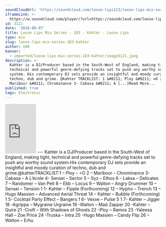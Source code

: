 ```yaml
---
soundCloudUrl: 'https://soundcloud.com/loose-lips123/loose-lips-mix-series-182-kahter'
iframeLink: >-
  https://w.soundcloud.com/player/?url=https://soundcloud.com/loose-lips123/loose-lips-mix-series-182-kahter&color=00aabb&auto_play=false&hide_related=false&show_comments=true&show_user=true&show_reposts=false
id: 3121
date: '2018-08-07'
title: Loose Lips Mix Series - 183 - Kahter - Loose Lips
type: mix
slug: loose-lips-mix-series-183-kahter
author: 100
banner:
  - imported/loose-lips-mix-series-183-kahter/image3121.jpeg
description: >-
  Kahter is a DJ/Producer based in the South-West of England, making tight,
  technical and powerful genre-defying tracks set to push any worthy sound
  system. His contemporary DJ sets provide an insightful and moody curation of
  techno, dub and grime. @kahter TRACKLIST: 1 &#8211; Ploy &#8211; =O 2 &#8211;
  Maribour &#8211; Chrominance 3- Cabasa &#8211; A [...]Read More...
published: true
tags: Electronic
---
```

<iframe id="sc-widget" title="title" width="100" height="160" scrolling="no" frameborder="yes" allow="autoplay" src="https://w.soundcloud.com/player/?url=https://soundcloud.com/loose-lips123/loose-lips-mix-series-182-kahter&amp;color=00aabb&amp;auto_play=false&amp;hide_related=false&amp;show_comments=true&amp;show_user=true&amp;show_reposts=false"></iframe>
---
Kahter is a DJ/Producer based in the South-West of England, making tight, technical and powerful genre-defying tracks set to push any worthy sound system.His contemporary DJ sets provide an insightful and moody curation of techno, dub and grime.@kahterTRACKLIST:1 – Ploy – =O  
2 – Maribour – Chrominance  
3- Cabasa – A L’école  
4- Sensei – Sector  
5 – Syz – Ethos  
6 – Laksa – Delicates  
7 – Randomer – Van Pelt  
8 – Ebb – Locus  
9 – Walton – Angry Drummer  
10 – Sensei – Tension  
1 1- Kahter – Fipple (Forthcoming)  
12 – Hypho – Trench  
13 – Hugo Massien – Advanced Aerial Threat  
14 – Kahter – Bubble (Forthcoming)  
1 5- Cocktail Party Effect – Bangers  
1 6- Vexxe – Pulse 5  
1 7- Kahter – Jigger  
18 -Agrippa – Mygraine Urgraine  
19 -Walton – Mad Zapper  
20 -Kahter – Quire  
21 -Croft – With Shadows of Ghosts  
22 -Ploy – Ramos  
23 -Yaleesa Hall – Zoe Price  
24 -Truska – Intra  
25 -Hugo Massien – Candy Flip  
26 – Walton – Erhu